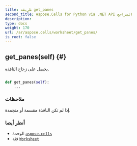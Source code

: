 ```yaml
---
title: طريقة get_panes
second_title: Aspose.Cells for Python via .NET API المراجع
description:
type: docs
weight: 170
url: /ar/aspose.cells/worksheet/get_panes/
is_root: false
---
```

##  get_panes(self) {#}
يحصل على زجاج النافذة.



```python

def get_panes(self):
    ...
```


###  ملاحظات

إذا لم تكن النافذة مقسمة أو متجمدة.


###  أنظر أيضا

* الوحدة [`aspose.cells`](../../)
* فئة [`Worksheet`](/cells/python-net/ar/aspose.cells/worksheet)
